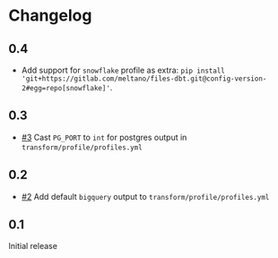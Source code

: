 # Changelog

## 0.4

- Add support for `snowflake` profile as extra: `pip install 'git+https://gitlab.com/meltano/files-dbt.git@config-version-2#egg=repo[snowflake]'`.

## 0.3

- [#3](https://gitlab.com/meltano/files-dbt/-/issues/3) Cast `PG_PORT` to `int` for postgres output in `transform/profile/profiles.yml`

## 0.2

- [#2](https://gitlab.com/meltano/files-dbt/-/issues/2) Add default `bigquery` output to `transform/profile/profiles.yml`

## 0.1

Initial release
